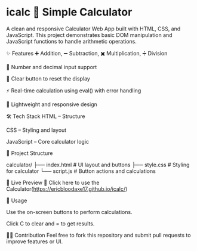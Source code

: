 # icalc 🧮 Simple Calculator
A clean and responsive Calculator Web App built with HTML, CSS, and JavaScript.
This project demonstrates basic DOM manipulation and JavaScript functions to handle arithmetic operations.


✨ Features
➕ Addition, ➖ Subtraction, ✖️ Multiplication, ➗ Division

🔢 Number and decimal input support

🧹 Clear button to reset the display

⚡ Real-time calculation using eval() with error handling

📱 Lightweight and responsive design

🛠️ Tech Stack
HTML – Structure

CSS – Styling and layout

JavaScript – Core calculator logic

📂 Project Structure


calculator/
├── index.html      # UI layout and buttons
├── style.css       # Styling for calculator
└── script.js       # Button actions and calculations


🚀 Live Preview
🔗 Click here to use the Calculator(https://ericbloodaxe17.github.io/icalc/)

📖 Usage

Use the on-screen buttons to perform calculations.

Click C to clear and = to get results.

🧑‍💻 Contribution
Feel free to fork this repository and submit pull requests to improve features or UI.

